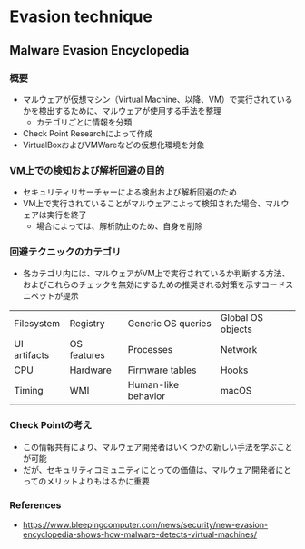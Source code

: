 # Evasion technique

## Malware Evasion Encyclopedia

### 概要

* マルウェアが仮想マシン（Virtual Machine、以降、VM）で実行されているかを検出するために、マルウェアが使用する手法を整理
  * カテゴリごとに情報を分類
* Check Point Researchによって作成
* VirtualBoxおよびVMWareなどの仮想化環境を対象

### VM上での検知および解析回避の目的

* セキュリティリサーチャーによる検出および解析回避のため
* VM上で実行されていることがマルウェアによって検知された場合、マルウェアは実行を終了
  * 場合によっては、解析防止のため、自身を削除

### 回避テクニックのカテゴリ

* 各カテゴリ内には、マルウェアがVM上で実行されているか判断する方法、およびこれらのチェックを無効にするための推奨される対策を示すコードスニペットが提示

<table>
  <tr>
    <td>Filesystem</td>
    <td>Registry</td>
    <td>Generic OS queries</td>
    <td>Global OS objects</td>
  </tr>
  <tr>
    <td>UI artifacts</td>
    <td>OS features</td>
    <td>Processes</td>
    <td>Network</td>
  </tr>
  <tr>
    <td>CPU</td>
    <td>Hardware</td>
    <td>Firmware tables</td>
    <td>Hooks</td>
  </tr>
  <tr>
    <td>Timing</td>
    <td>WMI</td>
    <td>Human-like behavior</td>
    <td>macOS</td>
  </tr>
</table>

### Check Pointの考え

* この情報共有により、マルウェア開発者はいくつかの新しい手法を学ぶことが可能
* だが、セキュリティコミュニティにとっての価値は、マルウェア開発者にとってのメリットよりもはるかに重要

### References

* https://www.bleepingcomputer.com/news/security/new-evasion-encyclopedia-shows-how-malware-detects-virtual-machines/
